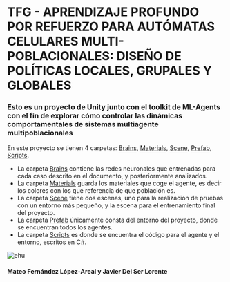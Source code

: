 # TFG - APRENDIZAJE PROFUNDO POR REFUERZO PARA AUTÓMATAS CELULARES MULTI-POBLACIONALES: DISEÑO DE POLÍTICAS LOCALES, GRUPALES Y GLOBALES
### Esto es un proyecto de Unity junto con el toolkit de ML-Agents con el fin de explorar cómo controlar las dinámicas comportamentales de sistemas multiagente multipoblacionales
En este proyecto se tienen 4 carpetas: [Brains](https://github.com/mateolopezareal/TFG/tree/master/Proyecto/Brains), [Materials](https://github.com/mateolopezareal/TFG/tree/master/Proyecto/Materials), [Scene](https://github.com/mateolopezareal/TFG/tree/master/Proyecto/Scene), [Prefab](https://github.com/mateolopezareal/TFG/tree/master/Proyecto/Prefab), [Scripts](https://github.com/mateolopezareal/TFG/tree/master/Proyecto/Scripts).
* La carpeta [Brains](https://github.com/mateolopezareal/TFG/tree/master/Proyecto/Brains) contiene las redes neuronales que entrenadas para cada caso descrito en el documento, y posteriormente analizados.
* La carpeta [Materials](https://github.com/mateolopezareal/TFG/tree/master/Proyecto/Materials) guarda los materiales que coge el agente, es decir los colores con los que referencia de que población es.
* La carpeta [Scene](https://github.com/mateolopezareal/TFG/tree/master/Proyecto/Scene) tiene dos escenas, uno para la realización de pruebas con un entorno más pequeño, y la escena para el entrenamiento final del proyecto.
* La carpeta [Prefab](https://github.com/mateolopezareal/TFG/tree/master/Proyecto/Prefab) únicamente consta del entorno del proyecto, donde se encuentran todos los agentes. 
* La carpeta [Scripts](https://github.com/mateolopezareal/TFG/tree/master/Proyecto/Scripts) es donde se encuentra el código para el agente y el entorno, escritos en C#.

![ehu](https://user-images.githubusercontent.com/63507571/87540253-a3e4c500-c69f-11ea-95bc-a7f67b0dddad.png)
#### Mateo Fernández López-Areal y Javier Del Ser Lorente
